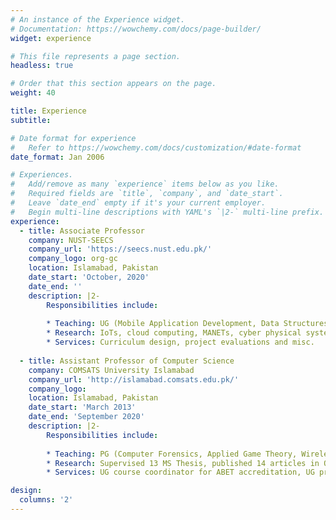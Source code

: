 ```yaml
---
# An instance of the Experience widget.
# Documentation: https://wowchemy.com/docs/page-builder/
widget: experience

# This file represents a page section.
headless: true

# Order that this section appears on the page.
weight: 40

title: Experience
subtitle:

# Date format for experience
#   Refer to https://wowchemy.com/docs/customization/#date-format
date_format: Jan 2006

# Experiences.
#   Add/remove as many `experience` items below as you like.
#   Required fields are `title`, `company`, and `date_start`.
#   Leave `date_end` empty if it's your current employer.
#   Begin multi-line descriptions with YAML's `|2-` multi-line prefix.
experience:
  - title: Associate Professor
    company: NUST-SEECS
    company_url: 'https://seecs.nust.edu.pk/'
    company_logo: org-gc
    location: Islamabad, Pakistan
    date_start: 'October, 2020'
    date_end: ''
    description: |2-
        Responsibilities include:
        
        * Teaching: UG (Mobile Application Development, Data Structures, Algorithm Analysis), PG (Game Theory, IoTs)
        * Research: IoTs, cloud computing, MANETs, cyber physical systems
        * Services: Curriculum design, project evaluations and misc.
        
  - title: Assistant Professor of Computer Science
    company: COMSATS University Islamabad
    company_url: 'http://islamabad.comsats.edu.pk/'
    company_logo: 
    location: Islamabad, Pakistan
    date_start: 'March 2013'
    date_end: 'September 2020'
    description: |2-
        Responsibilities include:
        
        * Teaching: PG (Computer Forensics, Applied Game Theory, Wireless Networks) UG (Data Structures & Algorithms, Computer Networks)
        * Research: Supervised 13 MS Thesis, published 14 articles in Q1 and Q2 ranked journals.
        * Services: UG course coordinator for ABET accreditation, UG projects and PG theses evaluations, and misc.

design:
  columns: '2'
---
```

